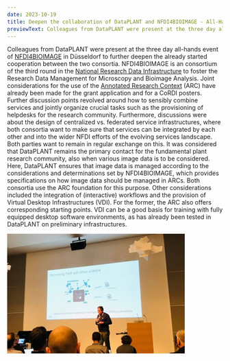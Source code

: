 ```yaml
---
date: 2023-10-19
title: Deepen the collaboration of DataPLANT and NFDI4BIOIMAGE - All-Hands Meeting in Düsseldorf
previewText: Colleagues from DataPLANT were present at the three day all-hands event of NFDI4BIOIMAGE in Düsseldorf to further deepen the already started cooperation between the two consortia. NFDI4BIOIMAGE is an consortium of the third round in the National Research Data Infrastructure to foster the Research Data Management for Microscopy and Bioimage Analysis.Joint considerations for the use of the Annotated Research Context have already been made for the grant application and for a CoRDI poster...
---
```


Colleagues from DataPLANT were present at the three day all-hands event of [NFDI4BIOIMAGE](https://nfdi4bioimage.de/en/start/) in Düsseldorf to further deepen the already started cooperation between the two consortia. NFDI4BIOIMAGE is an consortium of the third round in the [National Research Data Infrastructure](https://www.nfdi.de/) to foster the Research Data Management for Microscopy and Bioimage Analysis. Joint considerations for the use of the [Annotated Research Context](https://nfdi4plants.org/nfdi4plants.knowledgebase/docs/implementation/AnnotatedResearchContext.html) (ARC) have already been made for the grant application and for a CoRDI posters. Further discussion points revolved around how to sensibly combine services and jointly organize crucial tasks such as the provisioning of helpdesks for the research community. Furthermore, discussions were about the design of centralized vs. federated service infrastructures, where both consortia want to make sure that services can be integrated by each other and into the wider NFDI efforts of the evolving services landscape. Both parties want to remain in regular exchange on this. It was considered that DataPLANT remains the primary contact for the fundamental plant research community, also when various image data is to be considered. Here, DataPLANT ensures that image data is managed according to the considerations and determinations set by NFDI4BIOIMAGE, which provides specifications on how image data should be managed in ARCs. Both consortia use the ARC foundation for this purpose. Other considerations included the integration of (interactive) workflows and the provision of Virtual Desktop Infrastructures (VDI). For the former, the ARC also offers corresponding starting points. VDI can be a good basis for training with fully equipped desktop software environments, as has already been tested in DataPLANT on preliminary infrastructures.

![DataPLANT at NFDI4BIOIMAGE All Hands](/src/assets/images/news/NFD4BIOIMAGE-All-Hands.jpg)